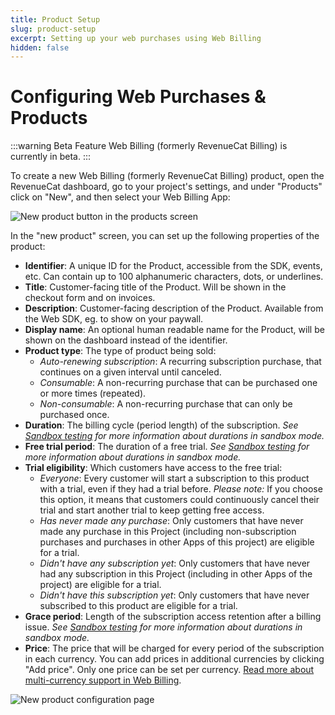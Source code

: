```yaml
---
title: Product Setup
slug: product-setup
excerpt: Setting up your web purchases using Web Billing
hidden: false
---
```


# Configuring Web Purchases & Products

:::warning Beta Feature
Web Billing (formerly RevenueCat Billing) is currently in beta.
:::

To create a new Web Billing (formerly RevenueCat Billing) product, open the RevenueCat dashboard, go to your project's settings, and under "Products" click on "New", and then select your Web Billing App:

![New product button in the products screen](/images/web-billing/new-product.png)

In the "new product" screen, you can set up the following properties of the product:

- **Identifier**: A unique ID for the Product, accessible from the SDK, events, etc. Can contain up to 100 alphanumeric characters, dots, or underlines.
- **Title**: Customer-facing title of the Product. Will be shown in the checkout form and on invoices.
- **Description**: Customer-facing description of the Product. Available from the Web SDK, eg. to show on your paywall.
- **Display name**: An optional human readable name for the Product, will be shown on the dashboard instead of the identifier.
- **Product type**: The type of product being sold:
  - _Auto-renewing subscription_: A recurring subscription purchase, that continues on a given interval until canceled.
  - _Consumable_: A non-recurring purchase that can be purchased one or more times (repeated).
  - _Non-consumable_: A non-recurring purchase that can only be purchased once.
- **Duration**: The billing cycle (period length) of the subscription. _See [Sandbox testing](/web/web-billing#renewals-in-sandbox) for more information about durations in sandbox mode._
- **Free trial period**: The duration of a free trial. _See [Sandbox testing](/web/web-billing#renewals-in-sandbox) for more information about durations in sandbox mode._
- **Trial eligibility**: Which customers have access to the free trial:
  - _Everyone_: Every customer will start a subscription to this product with a trial, even if they had a trial before. _Please note:_ If you choose this option, it means that customers could continuously cancel their trial and start another trial to keep getting free access.
  - _Has never made any purchase_: Only customers that have never made any purchase in this Project (including non-subscription purchases and purchases in other Apps of this project) are eligible for a trial.
  - _Didn't have any subscription yet_: Only customers that have never had any subscription in this Project (including in other Apps of the project) are eligible for a trial.
  - _Didn't have this subscription yet_: Only customers that have never subscribed to this product are eligible for a trial.
- **Grace period**: Length of the subscription access retention after a billing issue. _See [Sandbox testing](/web/web-billing#renewals-in-sandbox) for more information about durations in sandbox mode._
- **Price**: The price that will be charged for every period of the subscription in each currency. You can add prices in additional currencies by clicking "Add price". Only one price can be set per currency. [Read more about multi-currency support in Web Billing](/web/web-billing/multi-currency-support).

![New product configuration page](/images/web-billing/new-product-configuration.png)
